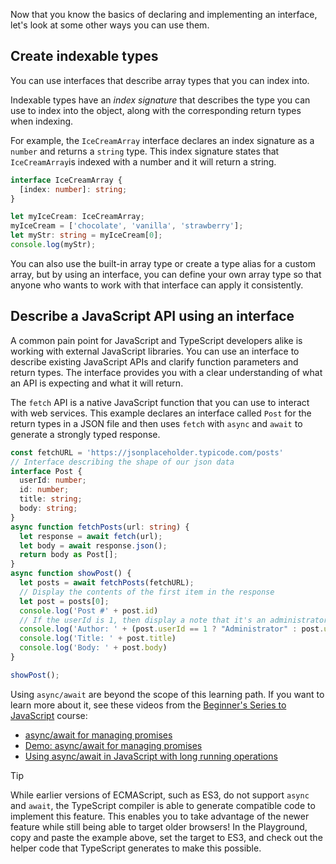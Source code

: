 Now that you know the basics of declaring and implementing an interface, let's look at some other ways you can use them.

## Create indexable types

You can use interfaces that describe array types that you can index into.

Indexable types have an *index signature* that describes the type you can use to index into the object, along with the corresponding return types when indexing.

For example, the `IceCreamArray` interface declares an index signature as a `number` and returns a `string` type. This index signature states that `IceCreamArray`is indexed with a number and it will return a string.

```typescript
interface IceCreamArray {
  [index: number]: string;
}

let myIceCream: IceCreamArray;
myIceCream = ['chocolate', 'vanilla', 'strawberry'];
let myStr: string = myIceCream[0];
console.log(myStr);
```

You can also use the built-in array type or create a type alias for a custom array, but by using an interface, you can define your own array type so that anyone who wants to work with that interface can apply it consistently.

## Describe a JavaScript API using an interface

A common pain point for JavaScript and TypeScript developers alike is working with external JavaScript libraries. You can use an interface to describe existing JavaScript APIs and clarify function parameters and return types. The interface provides you with a clear understanding of what an API is expecting and what it will return.

The `fetch` API is a native JavaScript function that you can use to interact with web services. This example declares an interface called `Post` for the return types in a JSON file and then uses `fetch` with `async` and `await` to generate a strongly typed response.

```typescript
const fetchURL = 'https://jsonplaceholder.typicode.com/posts'
// Interface describing the shape of our json data
interface Post {
  userId: number;
  id: number;
  title: string;
  body: string;
}
async function fetchPosts(url: string) {
  let response = await fetch(url);
  let body = await response.json();
  return body as Post[];
}
async function showPost() {
  let posts = await fetchPosts(fetchURL);
  // Display the contents of the first item in the response
  let post = posts[0];
  console.log('Post #' + post.id)
  // If the userId is 1, then display a note that it's an administrator
  console.log('Author: ' + (post.userId == 1 ? "Administrator" : post.userId.toString()))
  console.log('Title: ' + post.title)
  console.log('Body: ' + post.body)
}

showPost();
```

Using `async/await` are beyond the scope of this learning path. If you want to learn more about it, see these videos from the [Beginner's Series to JavaScript](https://channel9.msdn.com/Series/Beginners-Series-to-JavaScript?WT.mc_id=beginner-c9-niner) course:

- [async/await for managing promises](https://youtu.be/YwmlRkrxvkk)
- [Demo: async/await for managing promises](https://youtu.be/XLxIqq3HlL8)
- [Using async/await in JavaScript with long running operations](https://youtu.be/CjOVvs61zAQ)

> [!TIP]
> While earlier versions of ECMAScript, such as ES3, do not support `async` and `await`, the TypeScript compiler is able to generate compatible code to implement this feature. This enables you to take advantage of the newer feature while still being able to target older browsers! In the Playground, copy and paste the example above, set the target to ES3, and check out the helper code that TypeScript generates to make this possible.
